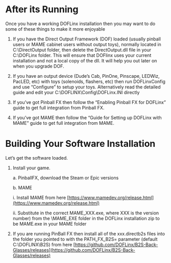 # After its Running

Once you have a working DOFLinx installation then you may want to do some of these things to make it more enjoyable

1.	If you have the Direct Output Framework (DOF) loaded (usually pinball users or MAME cabinet users without output toys), normally located in C:\DirectOutput folder, then delete the DirectOutput.dll file in your C:\DOFLinx folder.  This will ensure that DOFlinx uses your current installation and not a local copy of the dll.  It will help you out later on when you upgrade DOF.
	
2.	If you have an output device (Dude’s Cab, PinOne, Pinscape, LEDWiz, PacLED, etc) with toys (solenoids, flashers, etc) then run DOFLinxConfig and use “Configure” to setup your toys.  Alternatively read the detailed guide and edit your C:\DOFLINX\Config\DOFLinx.INI directly
3.	If you’ve got Pinball FX then follow the “Enabling Pinball FX for DOFLinx” guide to get full integration from Pinball FX.
4.	If you’ve got MAME then follow the “Guide for Setting up DOFLinx with MAME” guide to get full integration from MAME.

#	Building Your Software Installation

Let’s get the software loaded.

1.	Install your game.

    a.	PinballFX, download the Steam or Epic versions

    b.	MAME

    i.	Install MAME from here [https://www.mamedev.org/release.html](https://www.mamedev.org/release.html)

    ii.	Substitute in the correct MAME_XXX.exe, where XXX is the version number) from the \MAME_EXE folder in the DOFLinx installation zip to be MAME.exe in your MAME folder

3.	If you are running PinBall FX then install all of the xxx.directb2s files into the folder you pointed to with the PATH_FX_B2S= parameter (default C:\DOFLINX\B2S\) from here [https://github.com/DOFLinx/B2S-Back-Glasses/releases](https://github.com/DOFLinx/B2S-Back-Glasses/releases)
